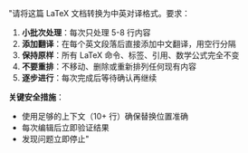 "请将这篇 LaTeX 文档转换为中英对译格式。要求：

1. **小批次处理**：每次只处理 5-8 行内容
2. **添加翻译**：在每个英文段落后直接添加中文翻译，用空行分隔
3. **保持原样**：所有 LaTeX 命令、标签、引用、数学公式完全不变
4. **不要重排**：不移动、删除或重新排列任何现有内容
5. **逐步进行**：每次完成后等待确认再继续

**关键安全措施**：

- 使用足够的上下文（10+ 行）确保替换位置准确
- 每次编辑后立即验证结果
- 发现问题立即停止"
